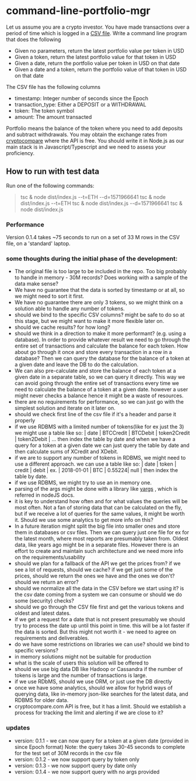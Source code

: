 # command-line-portfolio-mgr

Let us assume you are a crypto investor. You have made transactions over a period of time which is logged in a [CSV file](https://s3-ap-southeast-1.amazonaws.com/static.propine.com/transactions.csv.zip). Write a command line program that does the following

- Given no parameters, return the latest portfolio value per token in USD
- Given a token, return the latest portfolio value for that token in USD
- Given a date, return the portfolio value per token in USD on that date
- Given a date and a token, return the portfolio value of that token in USD on that date

The CSV file has the following columns

- timestamp: Integer number of seconds since the Epoch
- transaction_type: Either a DEPOSIT or a WITHDRAWAL
- token: The token symbol
- amount: The amount transacted

Portfolio means the balance of the token where you need to add deposits and subtract withdrawals. You may obtain the exchange rates from [cryptocompare](https://min-api.cryptocompare.com/) where the API is free. You should write it in Node.js as our main stack is in Javascript/Typescript and we need to assess your proficiency.

## How to run with test data 
Run one of the following commands:
> tsc & node dist/index.js --t=ETH --d=1571966641
> tsc & node dist/index.js --t=ETH
> tsc & node dist/index.js --d=1571966641
> tsc & node dist/index.js

### Performance
Version 0.1.4 takes ~75 seconds to run on a set of 33 M rows in the CSV file, on a 'standard' laptop.

### some thoughts during the initial phase of the development:

- The original file is too large to be included in the repo. Too big probably to handle in memory - 30M records? Does working with a sample of the data make sense?
- We have no guarantee that the data is sorted by timestamp or at all, so we might need to sort it first.
- We have no guarantee there are only 3 tokens, so we might think on a solution able to handle any number of tokens.
- should we bind to the specific CSV columns? might be safe to do so at this stage, but we might want to make it more flexible later on.
- should we cache results? for how long?
- should we think in a direction to make it more performant? (e.g. using a database). In order to provide whatever result we need to go through the entire set of transactions and calculate the balance for each token. How about go through it once and store every transaction in a row in a database? Then we can query the database for the balance of a token at a given date and leave the DB to do the calculation.
- We can also pre-calculate and store the balance of each token at a given date in a separate table, so we can query it directly. This way we can avoid going through the entire set of transactions every time we need to calculate the balance of a token at a given date. however a user might never checks a balance hence it might be a waste of resources.
- there are no requirements for performance, so we can just go with the simplest solution and iterate on it later on.
- should we check first line of the csv file if it's a header and parse it properly
- if we use RDBMS with a limited number of tokens(like for ex just the 3) we might use a table like so:
  | date | BTCCredit | BTCDebit | token2Credit | token2Debit | ...
  then index the table by date and when we have a query for a token at a given date we can just query the table by date and then calculate sums of XCredit and XDebit.
- if we are to support any number of tokens in RDBMS, we might need to use a different approach. we can use a table like so:
  | date | token | credit | debit |
  ex. | 2018-01-01 | BTC | 0.55224| null |
  then index the table by date.
- if we use RDBMS, we might try to use an in memory one.
- parsing of the args might be done with a library like [yargs](https://www.npmjs.com/package/yargs) , which is referred in nodeJS docs.
- it is key to understand how often and for what values the queries will be most often. Not a fan of storing data that can be calculated on the fly, but if we receive a lot of queries for the same values, it might be worth it. Should we use some analytics to get more info on this?
- In a future iteration might split the big file into smaller ones and store them in databases or csv files. Then we can query just one file for ex for the latest month, where most reports are presumably taken from. Oldest data, like years ago might be in a separate files. However there is an effort to create and maintain such architecture and we need more info on the requirements/usability
- should we plan for a fallback of the API we get the prices from? if we see a lot of requests, should we cache? if we get just some of the prices, should we return the ones we have and the ones we don't? should we return an error?
- should we normalize all the data in the CSV before we start using it? is the csv date coming from a system we can consume or should we do some (security) checks?
- should we go through the CSV file first and get the various tokens and oldest and latest dates.
- if we get a request for a date that is not present presumably we should try to process the date up until this point in time. this will be a lot faster if the data is sorted. But this might not worth it - we need to agree on requirements and deliverables.
- do we have some restrictions on libraries we can use? should we bind to specific versions?
- in memory solutions might not be suitable for production
- what is the scale of users this solution will be offered to
- should we use big data DB like Hadoop or Cassandra if the number of tokens is large and the number of transactions is large.
- if we use RDbMS, should we use ORM, or just use the DB directly
- once we have some analytics, should we allow for hybrid ways of querying data, like in-memory json-like searches for the latest data, and RDBMS for older data.
- cryptocompare.com API is free, but it has a limit. Should we establish a process for tracking the limit and alerting if we are close to it?

### updates

- version: 0.1.1 - we can now query for a token at a given date (provided in since Epoch format)
  Note: the query takes 30-45 seconds to complete for the test set of 30M records in the csv file
- version: 0.1.2 - we now support query by token only
- version: 0.1.3 - we now support query by date only
- version: 0.1.4 - we now support query with no args provided